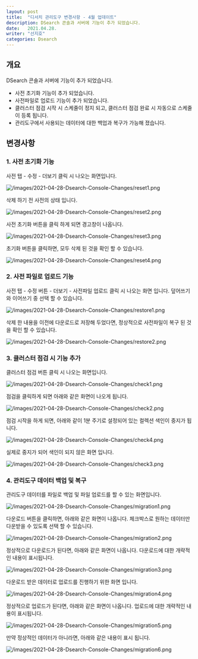 ```yaml
---
layout: post
title:  "디서치 관리도구 변경사항 - 4월 업데이트"
description: DSearch 콘솔과 서버에 기능이 추가 되었습니다.
date:   2021.04.28.
writer: "선지호"
categories: Dsearch
---
```


## 개요
DSearch 콘솔과 서버에 기능이 추가 되었습니다.

- 사전 초기화 기능이 추가 되었습니다.
- 사전파일로 업로드 기능이 추가 되었습니다.
- 클러스터 점검 시작 시 스케줄이 정지 되고, 클러스터 점검 완료 시 자동으로 스케줄이 등록 됩니다.
- 관리도구에서 사용되는 데이터에 대한 백업과 복구가 가능해 졌습니다.

## 변경사항

### 1. 사전 초기화 기능

사전 탭 - 수정 - 더보기 클릭 시 나오는 화면입니다.

![/images/2021-04-28-Dsearch-Console-Changes/reset1.png](/images/2021-04-28-Dsearch-Console-Changes/reset1.png)

삭제 하기 전 사전의 상태 입니다.

![/images/2021-04-28-Dsearch-Console-Changes/reset2.png](/images/2021-04-28-Dsearch-Console-Changes/reset2.png)

사전 초기화 버튼을 클릭 하게 되면 경고창이 나옵니다.

![/images/2021-04-28-Dsearch-Console-Changes/reset3.png](/images/2021-04-28-Dsearch-Console-Changes/reset3.png)

초기화 버튼을 클릭하면, 모두 삭제 된 것을 확인 할 수 있습니다.

![/images/2021-04-28-Dsearch-Console-Changes/reset4.png](/images/2021-04-28-Dsearch-Console-Changes/reset4.png)

### 2. 사전 파일로 업로드 기능

사전 탭 - 수정 버튼 - 더보기 - 사전파일 업로드 클릭 시 나오는 화면 입니다.
덮어쓰기와 이어쓰기 중 선택 할 수 있습니다.

![/images/2021-04-28-Dsearch-Console-Changes/restore1.png](/images/2021-04-28-Dsearch-Console-Changes/restore1.png)

삭제 한 내용을 이전에 다운로드로 저장해 두었다면, 정상적으로 사전파일이 복구 된 것을 확인 할 수 있습니다.

![/images/2021-04-28-Dsearch-Console-Changes/restore2.png](/images/2021-04-28-Dsearch-Console-Changes/restore2.png)

### 3. 클러스터 점검 시 기능 추가

클러스터 점검 버튼 클릭 시 나오는 화면입니다. 

![/images/2021-04-28-Dsearch-Console-Changes/check1.png](/images/2021-04-28-Dsearch-Console-Changes/check1.png)

점검을 클릭하게 되면 아래와 같은 화면이 나오게 됩니다.

![/images/2021-04-28-Dsearch-Console-Changes/check2.png](/images/2021-04-28-Dsearch-Console-Changes/check2.png)

점검 시작을 하게 되면, 아래와 같이 1분 주기로 설정되어 있는 컬렉션 색인이 중지가 됩니다.

![/images/2021-04-28-Dsearch-Console-Changes/check4.png](/images/2021-04-28-Dsearch-Console-Changes/check4.png)

실제로 중지가 되어 색인이 되지 않은 화면 입니다.

![/images/2021-04-28-Dsearch-Console-Changes/check3.png](/images/2021-04-28-Dsearch-Console-Changes/check3.png)


### 4. 관리도구 데이터 백업 및 복구

관리도구 데이터를 파일로 백업 및 파일 업로드를 할 수 있는 화면입니다.

![/images/2021-04-28-Dsearch-Console-Changes/migration1.png](/images/2021-04-28-Dsearch-Console-Changes/migration1.png)

다운로드 버튼을 클릭하면, 아래와 같은 화면이 나옵니다.
체크박스로 원하는 데이터만 다운받을 수 있도록 선택 할 수 있습니다.

![/images/2021-04-28-Dsearch-Console-Changes/migration2.png](/images/2021-04-28-Dsearch-Console-Changes/migration2.png)

정상적으로 다운로드가 된다면, 아래와 같은 화면이 나옵니다.
다운로드에 대한 개략적인 내용이 표시됩니다.

![/images/2021-04-28-Dsearch-Console-Changes/migration3.png](/images/2021-04-28-Dsearch-Console-Changes/migration3.png)

다운로드 받은 데이터로 업로드를 진행하기 위한 화면 입니다.

![/images/2021-04-28-Dsearch-Console-Changes/migration4.png](/images/2021-04-28-Dsearch-Console-Changes/migration4.png)

정상적으로 업로드가 된다면, 아래와 같은 화면이 나옵니다.
업로드에 대한 개략적인 내용이 표시됩니다.

![/images/2021-04-28-Dsearch-Console-Changes/migration5.png](/images/2021-04-28-Dsearch-Console-Changes/migration5.png)

만약 정상적인 데이터가 아니라면, 아래와 같은 내용이 표시 됩니다.

![/images/2021-04-28-Dsearch-Console-Changes/migration6.png](/images/2021-04-28-Dsearch-Console-Changes/migration6.png)
